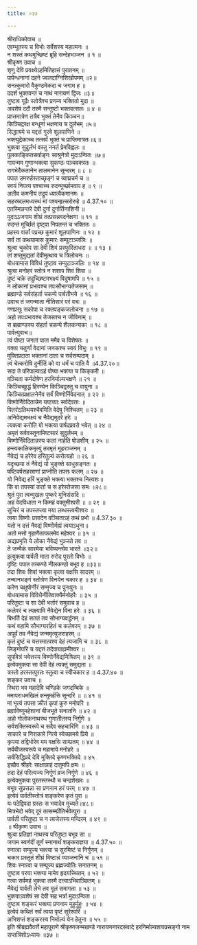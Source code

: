 ```yaml
---
title: ०३७

---
```

श्रीराधिकोवाच ॥  
एवम्भूतस्य च विभोः सर्वेशस्य महात्मनः ॥  
न शस्तं कथमुच्छिष्टं ब्रूहि सन्देहभञ्जन ॥ १ ॥  
श्रीकृष्ण उवाच ॥  
शृणु देवि प्रवक्ष्येऽहमितिहासं पुरातनम् ॥  
पापेन्धनानां दहने ज्वलदाग्निशिखोपमम् ॥२॥  
सनत्कुमारो वैकुण्ठमेकदा च जगाम ह ॥  
ददर्श भुक्तवन्तं च नाथं नारायणं द्विजः ॥३॥  
तुष्टाव गूढैः स्तोत्रैश्च प्रणम्य भक्तितो मुदा ॥  
अवशेषं ददौ तस्मै सन्तुष्टो भक्तवत्सलः ॥ ४ ॥  
प्राप्तमात्रेण तत्रैव भुक्तं तेनैव किञ्चन॥  
किञ्चिद्ररक्ष बन्धूनां भक्षणाय च दुर्लभम् ॥५॥  
सिद्धाश्रमे च यद्दत्तं गुरवे शूलपाणिने ॥  
भक्त्युद्रेकाच्च तत्सर्वं भुक्तं च प्राप्तिमात्रतः॥६॥  
भु्क्त्वा सुदुर्लभं वस्तु ननर्त प्रेमविह्वलः ॥  
पुलकाङ्कितसर्वाङ्गः साश्रुनेत्रो मुदाऽन्वितः ॥७॥  
गायन्मम गुणान्भक्त्या सुकण्ठः पञ्चवक्त्रतः ॥  
रागभेदैकतानेन तालमानेन सुन्दरम् ॥ ८ ॥  
पपात डमरुर्हस्ताच्छृङ्गं च व्याघ्रचर्म च ॥  
स्वयं निपत्य पश्चाच्च रुदन्मूर्च्छामवाप ह ॥ ९ ॥  
अतीव कमनीयं तद्रूपं ध्यात्वैकमानमः ॥  
सहस्रदलमध्यस्थं मां पश्यन्हृत्सरोरुहे ॥ 4.37.१० ॥  
एतस्मिन्नन्तरे देवी दुर्गा दुर्गार्तिनाशिनी ॥  
मुदाऽऽजगाम शीघ्रं तत्प्रसन्नवदनेक्षणा ॥ ११ ॥  
रुदन्तं मूर्च्छितं दृष्ट्वा निपतन्तं च भक्तितः ॥  
प्रहस्य वार्तां पप्रच्छ कुमारं शूलपाणिनः ॥ १२ ॥  
सर्वं तां कथयामास कुमारः सम्पुटाञ्जलिः ॥  
श्रुत्वा चुकोप सा देवी शिवं प्रस्फुरिताधरा ॥ ॥ १३ ॥  
तां शप्तुमुद्यतां देवीमुत्थाय च त्रिलोचनः ॥  
बोधयामास विविधं तुष्टाव सम्पुटाञ्जलिः ॥ १४ ॥  
श्रुत्वा मनोहरं स्तोत्रं न शशाप शिवं शिवा ॥  
दुष्टं चक्रे तदुच्छिष्टमभक्ष्यं विदुषामपि ॥ १५ ॥  
न लोकानां प्रभावश्च तपःसौभाग्यतेजसाम् ॥  
ब्रह्माण्डे सर्वसंहर्ता चकम्पे पार्वतीभये ॥ १६ ॥  
उवाच तं जगन्माता नीतिसारं परं वचः ॥  
गणप्रसूः सकोपा च रक्तपङ्कजलोचना ॥ १७ ॥  
अहो तपःप्रभावश्च तेजसश्च न जीविनाम् ॥  
स ब्रह्माण्डस्य संहर्ता चकम्पे शैलकन्यका ॥ १८ ॥  
पार्वत्युवाच॥  
त्वं पोष्टा जगतां पाता ममैव च विशेषतः ॥  
वक्ता चतुर्णां वेदानां जनकश्च स्वयं विभुः ॥ १९ ॥  
मुक्तिप्रदाता भक्तानां दाता च सर्वसम्पदाम् ॥  
त्वं चेत्करोषि दुर्नीतिं को वा धर्मं च पाति वै ॥4.37.२०॥  
सदा ते परिपाल्याऽहं पोष्या भक्त्या च किङ्करी ॥  
वञ्चिता कर्मदोषेण हरनिर्माल्यभक्षणे ॥ २१ ॥  
किञ्चिच्छुद्धं हिरण्येन किञ्चिद्वस्तु च वायुना ॥  
किञ्चित्प्रक्षालनेनैव सर्वं विष्णोर्निवेदनात् ॥ २२ ॥  
विष्णोर्निवेदितान्नेन यष्टव्याः सर्वदेवताः ॥  
पितरोऽतिथयश्चैवमिति वेदेषु निश्चितम् ॥ २३ ॥  
अनिवेद्यमभक्ष्यं च नैवेद्यमुदरे हरेः ॥  
त्यक्त्वा करोति यो भक्त्या पार्षदप्रवरो भवेत् ॥ २४ ॥  
अमृतं सर्ववस्तूनामिष्टसारं सुदुर्लभम् ॥  
विष्णोर्निवेदितान्नस्य कलां नार्हति षोडशीम् ॥ २५ ॥  
हन्त्यकालिकमृत्युं तदमृतं मूढरञ्जनम् ॥  
नैवेद्यं च हरेरेव हरितुल्यं करोत्यहो ॥ २६ ॥  
यदृच्छया तं नैवेद्यं यो भुङ्क्ते साधुसङ्गतः ॥  
षष्टिवर्षसहस्राणां प्राप्नोति तपसः फलम् ॥ २७ ॥  
यो निवेद्य हरिं भुङ्क्ते भक्त्या भक्तश्च नित्यशः॥  
किं वा तपस्यां कर्ता च स हरेस्तेजसा समः ॥२८॥  
श्रुतं पुरा त्वन्मुखतः पुष्करे मुनिसंसदि ॥  
अहं वेदविधाता न किमहं वक्तुमीश्वरी ॥ ॥ २९ ॥  
सुचिरं च तपस्तप्त्वा मया लब्धस्त्वमीश्वरः ॥  
त्वया विष्णोः प्रसादेन वञ्चिताऽहं कथं प्रभो ॥ 4.37.३० ॥  
यतो न दत्तं नैवद्यं विष्णोर्मह्यं त्वयाऽधुना॥  
अतो मत्तो गृहाणैतत्फलमेव महेश्वर ॥ ३१ ॥  
अद्यप्रभृति ये लोका नैवेद्यं भुञ्जते तव ॥  
ते जन्मैकं सारमेया भविष्यन्त्येव भारते ॥३२॥  
इत्युक्त्वा पार्वती माता रुरोद पुरतो विभोः ॥  
दृष्टिः पपात तत्कण्ठे नीलकण्ठो बभूव ह ॥३३॥  
तदा शिवः शिवां भक्त्या कृत्वा वक्षसि सादरम् ॥  
तन्मानभङ्गं स्तोत्रेण विनयेन चकार ह ॥ ३४ ॥  
करेण चक्षुषोर्नीरं सम्मृज्य च पुनःपुनः ॥  
बोधयामास विविधैर्नीतिवाक्यैर्मनोहरैः ॥ ३५ ॥  
परितुष्टा च सा देवी भर्तारं समुवाच ह ॥  
कलेवरं च त्यक्ष्यामि नैवेद्येन विना हरेः ॥ ३६ ॥  
बिभर्ति देहं सततं तव सौभाग्यवर्द्धनम् ॥  
कथं वहामि सौभाग्यरहितं च कलेवरम् ॥ ३७ ॥  
अपूर्वं तव नैवेद्यं जन्ममृत्युजराहरम् ॥  
कृतं दुष्टं च यत्तस्मात्पश्य देहं त्यजामि च ॥ ३८ ॥  
लिङ्गोपरि च यद्दत्तं तदेवाग्राह्यमीश्वर ॥  
सुपवित्रं भवेत्तस्य विष्णोर्नैवेद्यमिश्रितम् ॥ ३९ ॥  
इत्येवमुक्त्वा सा देवी देहं त्यक्तुं समुद्यता ॥  
त्रस्तो हरस्तत्पुरतः स्तुत्वा च स्वीचकार ह ॥ 4.37.४० ॥  
शङ्कर उवाच ॥  
स्थिरा भव महादेवि चण्डिके जगदम्बिके ॥  
ममापराधमखिलं क्षन्तुमर्हसि सुन्दरि ॥ ॥ ४१ ॥  
मां भृत्यं तपसा क्रीतं कृपां कुरु ममोपरि ॥  
ब्रह्मविष्णुमहेशानां बीजभूते सनातनि ॥ ४२ ॥  
अहो गोलोकनाथस्थ गुणातीतस्य निर्गुणे ॥  
सर्वशक्तिस्वरूपे च सदैव सहचारिणि ॥ ४३ ॥  
साकारे च निराकारे नित्ये स्वेच्छामये प्रिये ॥  
कृपया तद्विभोरेव मम वक्षसि साम्प्रतम् ॥ ४४ ॥  
सर्वबीजस्वरूपे च महामाये मनोहरे ॥  
सर्वसिद्धिप्रदे देवि मुक्तिदे कृष्णभक्तिदे ॥ ४५  
इच्छैव श्रीहरेः साक्षान्नाहं दातुमपि क्षमः ॥  
तदा देहं परित्यज्य निर्गुणं व्रज निर्गुणे ॥ ४६ ॥  
इत्येवमुक्त्वा पुरतस्तस्थौ च चन्द्रशेखरः ॥  
बभूव सुप्रसन्ना सा प्रणनाम हरं परम् ॥ ४७ ॥  
इत्येवं पार्वतीस्तोत्रं शङ्करेण कृतं पुरा ॥  
यः पठेद्विपदा ग्रस्तः स भयादेव मुच्यते॥४८॥  
मित्रभेदो भवेद् दूरं तत्सम्म्प्रीतिर्भवेत्पुरा ॥  
पार्वती परितुष्टा च न त्यजेत्तस्य मन्दिरम् ॥ ४९ ॥  
॥ श्रीकृष्ण उवाच ॥  
श्रुत्वा प्रतिज्ञां नाथस्य परितुष्टा बभूव सा ॥  
जगाम स्वर्णदीं तूर्णं स्नानार्थं शङ्कराज्ञया ॥ 4.37.५० ॥  
स्नात्वा सम्पूज्य भक्त्या च सुरमिष्टं च निर्गुणम् ॥  
चकार प्रस्तुतं शीघ्रं मिष्टान्नं व्यञ्जनानि च ॥ ५१ ॥  
शिवः स्नात्वा च सम्पूज्य ब्रह्मज्योतिः सनातनम् ॥  
तुष्टाव परया भक्त्या मामेव हृदयस्थितम् ॥ ५२ ॥  
गत्वा सर्वमहं भुक्त्वा तस्मै दत्त्वाऽभिवाञ्छितम् ॥  
नैवेद्यं पार्वती लेभे तव मूलं समागता ॥ ५३ ॥  
भुक्त्वाऽवशेषं सा देवी सह भर्त्रा मुदाऽन्विता ॥  
तुष्टाव शङ्करं भक्त्या प्रणनाम मुहुर्मुहुः ॥ ५४ ॥  
इत्येवं कथितं सर्वं त्वया पृष्टं सुरेश्वरि ॥  
अभिशप्तं शङ्करस्य निर्माल्यं येन हेतुना ॥ ५५ ॥  
इति श्रीब्रह्मवैवर्त्ते महापुराणे श्रीकृष्णजन्मखण्डे नारायणनारदसंवादे हरनिर्माल्यशापप्रसङ्गो नाम सप्तत्रिंशोऽध्यायः ॥३७ ॥
